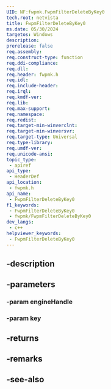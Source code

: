 ```yaml
---
UID: NF:fwpmk.FwpmFilterDeleteByKey0
tech.root: netvista
title: FwpmFilterDeleteByKey0
ms.date: 05/30/2024
targetos: Windows
description: 
prerelease: false
req.assembly: 
req.construct-type: function
req.ddi-compliance: 
req.dll: 
req.header: fwpmk.h
req.idl: 
req.include-header: 
req.irql: 
req.kmdf-ver: 
req.lib: 
req.max-support: 
req.namespace: 
req.redist: 
req.target-min-winverclnt: 
req.target-min-winversvr: 
req.target-type: Universal
req.type-library: 
req.umdf-ver: 
req.unicode-ansi: 
topic_type:
 - apiref
api_type:
 - HeaderDef
api_location:
 - fwpmk.h
api_name:
 - FwpmFilterDeleteByKey0
f1_keywords:
 - FwpmFilterDeleteByKey0
 - fwpmk/FwpmFilterDeleteByKey0
dev_langs:
 - c++
helpviewer_keywords:
 - FwpmFilterDeleteByKey0
---
```


## -description

## -parameters

### -param engineHandle

### -param key

## -returns

## -remarks

## -see-also

